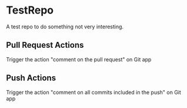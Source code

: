 # TestRepo
A test repo to do something not very interesting.
## Pull Request Actions
Trigger the action "comment on the pull request" on Git app
## Push Actions
Trigger the action "comment on all commits included in the push" on Git app
